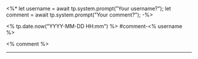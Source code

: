 <%*
let username = await tp.system.prompt("Your username?");
let comment = await tp.system.prompt("Your comment?");
-%>

<% tp.date.now("YYYY-MM-DD HH:mm") %> #comment-<% username %>

<% comment %>

---
